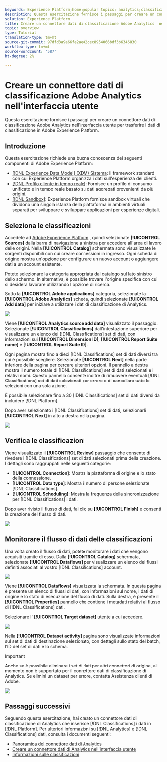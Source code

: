 ```yaml
---
keywords: Experience Platform;home;popular topics; analytics;classifications
description: Questa esercitazione fornisce i passaggi per creare un connettore dati di classificazione Adobe Analytics  nell'interfaccia utente per trasferire i dati di classificazione in Adobe Experience Platform.
solution: Experience Platform
title: Creare un connettore dati di classificazione Adobe Analytics  nell'interfaccia utente
topic: overview
type: Tutorial
translation-type: tm+mt
source-git-commit: 97dfd3a9a66fe2ae82cec8954066bdf3b6346830
workflow-type: tm+mt
source-wordcount: '587'
ht-degree: 2%

---
```



# Creare un connettore dati di classificazione Adobe Analytics  nell&#39;interfaccia utente

Questa esercitazione fornisce i passaggi per creare un connettore dati di classificazione Adobe Analytics  nell&#39;interfaccia utente per trasferire i dati di classificazione in Adobe Experience Platform.

## Introduzione

Questa esercitazione richiede una buona conoscenza dei seguenti componenti di Adobe Experience Platform:

* [[!DNL Experience Data Model] (XDM) Sistema](../../../../../xdm/home.md): Il framework standard con cui  Experience Platform organizza i dati sull&#39;esperienza dei clienti.
* [[!DNL Profilo cliente in tempo reale]](../../../../../profile/home.md): Fornisce un profilo di consumo unificato e in tempo reale basato su dati aggregati provenienti da più origini.
* [[!DNL Sandbox]](../../../../../sandboxes/home.md):  Experience Platform fornisce sandbox virtuali che dividono una singola istanza della piattaforma in ambienti virtuali separati per sviluppare e sviluppare applicazioni per esperienze digitali.

## Seleziona le classificazioni

Accedete ad [Adobe Experience Platform](https://platform.adobe.com) , quindi selezionate **[!UICONTROL Sources]** dalla barra di navigazione a sinistra per accedere all&#39;area di lavoro delle origini. Nella **[!UICONTROL Catalog]** schermata sono visualizzate le sorgenti disponibili con cui creare connessioni in ingresso. Ogni scheda di origine mostra un&#39;opzione per configurare un nuovo account o aggiungere dati a un account esistente.

Potete selezionare la categoria appropriata dal catalogo sul lato sinistro dello schermo. In alternativa, è possibile trovare l&#39;origine specifica con cui si desidera lavorare utilizzando l&#39;opzione di ricerca.

Sotto la **[!UICONTROL Adobe applications]** categoria, selezionate la **[!UICONTROL Adobe Analytics]** scheda, quindi selezionate **[!UICONTROL Add data]** per iniziare a utilizzare i dati di classificazione di Analytics.

![](../../../../images/tutorials/create/classifications/catalog.png)

Viene **[!UICONTROL Analytics source add data]** visualizzato il passaggio. Selezionate **[!UICONTROL Classifications]** dall&#39;intestazione superiore per visualizzare un elenco dei [!DNL Classifications] set di dati, con informazioni sui **[!UICONTROL Dimension ID]**, **[!UICONTROL Report Suite name]** e **[!UICONTROL Report Suite ID]**.

Ogni pagina mostra fino a dieci [!DNL Classifications] set di dati diversi tra cui è possibile scegliere. Selezionate **[!UICONTROL Next]** nella parte inferiore della pagina per cercare ulteriori opzioni. Il pannello a destra mostra il numero totale di [!DNL Classifications] set di dati selezionati e i relativi nomi. Questo pannello consente inoltre di rimuovere eventuali [!DNL Classifications] set di dati selezionati per errore o di cancellare tutte le selezioni con una sola azione.

È possibile selezionare fino a 30 [!DNL Classifications] set di dati diversi da includere [!DNL Platform].

Dopo aver selezionato i [!DNL Classifications] set di dati, selezionarli **[!UICONTROL Next]** in alto a destra nella pagina.

![](../../../../images/tutorials/create/classifications/add-data.png)

## Verifica le classificazioni

Viene visualizzato il **[!UICONTROL Review]** passaggio che consente di rivedere i [!DNL Classifications] set di dati selezionati prima della creazione. I dettagli sono raggruppati nelle seguenti categorie:

* **[!UICONTROL Connection]**: Mostra la piattaforma di origine e lo stato della connessione.
* **[!UICONTROL Data type]**: Mostra il numero di persone selezionate [!DNL Classifications].
* **[!UICONTROL Scheduling]**: Mostra la frequenza della sincronizzazione per [!DNL Classifications] i dati.

Dopo aver rivisto il flusso di dati, fai clic su **[!UICONTROL Finish]** e consenti la creazione del flusso di dati.

![](../../../../images/tutorials/create/classifications/review.png)

## Monitorare il flusso di dati delle classificazioni

Una volta creato il flusso di dati, potete monitorare i dati che vengono acquisiti tramite di esso. Dalla **[!UICONTROL Catalog]** schermata, selezionate **[!UICONTROL Dataflows]** per visualizzare un elenco dei flussi definiti associati al vostro [!DNL Classifications] account.

![](../../../../images/tutorials/create/classifications/dataflows.png)

Viene **[!UICONTROL Dataflows]** visualizzata la schermata. In questa pagina è presente un elenco di flussi di dati, con informazioni sul nome, i dati di origine e lo stato di esecuzione del flusso di dati. Sulla destra, è presente il **[!UICONTROL Properties]** pannello che contiene i metadati relativi al flusso di [!DNL Classifications] dati.

Selezionare l&#39; **[!UICONTROL Target dataset]** utente a cui accedere.

![](../../../../images/tutorials/create/classifications/list-of-dataflows.png)

Nella **[!UICONTROL Dataset activity]** pagina sono visualizzate informazioni sul set di dati di destinazione selezionato, con dettagli sullo stato del batch, l’ID del set di dati e lo schema.

>[!IMPORTANT]
>
>Anche se è possibile eliminare i set di dati per altri connettori di origine, al momento non è supportato per il connettore dati di classificazione di Analytics. Se elimini un dataset per errore, contatta  Assistenza clienti di Adobe.

![](../../../../images/tutorials/create/classifications/dataset.png)


## Passaggi successivi

Seguendo questa esercitazione, hai creato un connettore dati di classificazione di Analytics che inserisce [!DNL Classifications] i dati in [!DNL Platform]. Per ulteriori informazioni su [!DNL Analytics] e [!DNL Classifications] dati, consulta i documenti seguenti:

* [Panoramica del connettore dati di Analytics](../../../../connectors/adobe-applications/analytics.md)
* [Creare un connettore dati di Analytics nell&#39;interfaccia utente](./analytics.md)
* [Informazioni sulle classificazioni](https://docs.adobe.com/content/help/it-IT/analytics/components/classifications/c-classifications.html#)